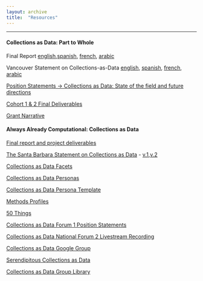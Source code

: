 ```yaml
---
layout: archive
title:  "Resources"
---
```

---

#### Collections as Data: Part to Whole

Final Report [english](https://zenodo.org/records/10161976),[spanish](https://zenodo.org/records/10211449), [french](https://zenodo.org/records/10211287), [arabic](https://zenodo.org/records/10211463) 

Vancouver Statement on Collections-as-Data [english](https://zenodo.org/records/8342171), [spanish](https://zenodo.org/records/8342197), [french](https://zenodo.org/records/8342190), [arabic](https://zenodo.org/records/8342187)

[Position Statements -> Collections as Data: State of the field and future directions](https://zenodo.org/records/7897735)

[Cohort 1 & 2 Final Deliverables](https://osf.io/r9n3s/wiki/home/)

[Grant Narrative](https://github.com/collectionsasdata/part2whole/raw/master/cad_part2whole_narrative.pdf)

#### Always Already Computational: Collections as Data

[Final report and project deliverables](https://osf.io/mx6uk/wiki/home/) 

[The Santa Barbara Statement on Collections as Data](https://collectionsasdata.github.io/statement/) - [v.1](https://collectionsasdata.github.io/statementv1/),[v.2](https://collectionsasdata.github.io/statement/)

[Collections as Data Facets](https://collectionsasdata.github.io/facets/)

[Collections as Data Personas](https://collectionsasdata.github.io/personas/)

[Collections as Data Persona Template](https://collectionsasdata.github.io/personas/)

[Methods Profiles](https://collectionsasdata.github.io/methodsprofiles/)

[50 Things](https://collectionsasdata.github.io/fiftythings/)

[Collections as Data Forum 1 Position Statements](https://github.com/collectionsasdata/collectionsasdata.github.io/raw/master/aac_positionstatements.pdf)

[Collections as Data National Forum 2 Livestream Recording](https://www.youtube.com/watch?v=ENaPV2XmO9I)

[Collections as Data Google Group](https://groups.google.com/forum/#!forum/collectionsasdata)

[Serendipitous Collections as Data](https://collectionsasdata.github.io/ideas/)

[Collections as Data Group Library](https://www.zotero.org/groups/2171423/collections_as_data_-_projects_initiatives_readings_tools_datasets)
